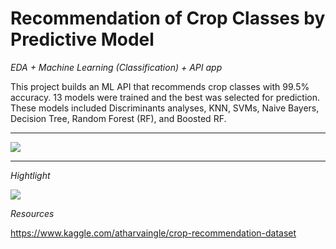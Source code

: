 # Recommendation of Crop Classes by Predictive Model

*EDA + Machine Learning (Classification) + API app*

This project builds an ML API that recommends crop classes with 99.5% accuracy. 13 models were trained and the best was selected for prediction. These models included Discriminants analyses, KNN, SVMs, Naive Bayers, Decision Tree, Random Forest (RF), and Boosted RF. 

---

![](https://raw.githubusercontent.com/KAR-NG/crop/master/pic6_thumbnail.jpg)

---

*Hightlight*

![](https://raw.githubusercontent.com/KAR-NG/crop/master/pic5_combine.JPG)


*Resources*

https://www.kaggle.com/atharvaingle/crop-recommendation-dataset

